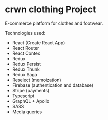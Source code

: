 # crwn clothing Project

E-commerce platform for clothes and footwear.

Technologies used:

- React (Create React App)
- React Router
- React Contex
- Redux
- Redux Persist
- Redux Thunk
- Redux Saga
- Reselect (memoization)
- Firebase (authentication and database)
- Stripe (payments)
- Typescript
- GraphQL + Apollo
- SASS
- Media queries
